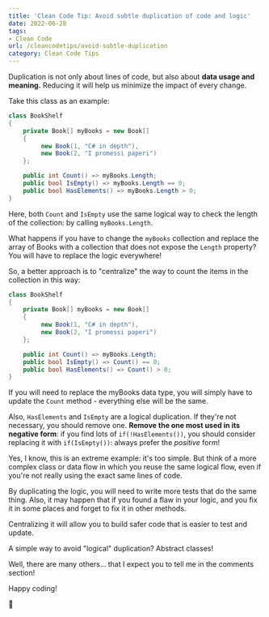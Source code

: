 ```yaml
---
title: 'Clean Code Tip: Avoid subtle duplication of code and logic'
date: 2022-06-28
tags:
- Clean Code
url: /cleancodetips/avoid-subtle-duplication
category: Clean Code Tips
---
```


Duplication is not only about lines of code, but also about **data usage and meaning.**
Reducing it will help us minimize the impact of every change.

Take this class as an example:

```cs
class BookShelf
{
    private Book[] myBooks = new Book[]
    {
         new Book(1, "C# in depth"),
         new Book(2, "I promessi paperi")
    };

    public int Count() => myBooks.Length;
    public bool IsEmpty() => myBooks.Length == 0;
    public bool HasElements() => myBooks.Length > 0;
}
```

Here, both `Count` and `IsEmpty` use the same logical way to check the length of the collection: by calling `myBooks.Length`.

What happens if you have to change the `myBooks` collection and replace the array of Books with a collection that does not expose the `Length` property? You will have to replace the logic everywhere!

So, a better approach is to "centralize" the way to count the items in the collection in this way:

```cs
class BookShelf
{
    private Book[] myBooks = new Book[]
    {
         new Book(1, "C# in depth"),
         new Book(2, "I promessi paperi")
    };

    public int Count() => myBooks.Length;
    public bool IsEmpty() => Count() == 0;
    public bool HasElements() => Count() > 0;
}
```

If you will need to replace the myBooks data type, you will simply have to update the `Count` method - everything else will be the same.

Also, `HasElements` and `IsEmpty` are a logical duplication. If they're not necessary, you should remove one. **Remove the one most used in its negative form**: if you find lots of `if(!HasElements())`, you should consider replacing it with `if(IsEmpty())`: always prefer the _positive_ form!

Yes, I know, this is an extreme example: it's too simple. But think of a more complex class or data flow in which you reuse the same logical flow, even if you're not really using the exact same lines of code.

By duplicating the logic, you will need to write more tests that do the same thing. Also, it may happen that if you found a flaw in your logic, and you fix it in some places and forget to fix it in other methods.

Centralizing it will allow you to build safer code that is easier to test and update.

A simple way to avoid "logical" duplication? Abstract classes!

Well, there are many others... that I expect you to tell me in the comments section!

Happy coding!

🐧

